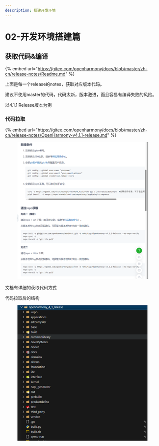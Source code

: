 ```yaml
---
description: 搭建开发环境
---
```


# 02-开发环境搭建篇

## 获取代码&编译

{% embed url="https://gitee.com/openharmony/docs/blob/master/zh-cn/release-notes/Readme.md" %}

上面是每一个release的notes，获取对应版本代码。

建议不使用master的代码，代码太新，版本激进，而且容易有编译失败的风险。

以4.1.1 Release版本为例

### 代码拉取

{% embed url="https://gitee.com/openharmony/docs/blob/master/zh-cn/release-notes/OpenHarmony-v4.1.1-release.md" %}

<figure><img src=".gitbook/assets/image.png" alt=""><figcaption></figcaption></figure>

文档有详细的获取代码方式

代码拉取后的结构

<figure><img src=".gitbook/assets/image (1).png" alt=""><figcaption></figcaption></figure>

